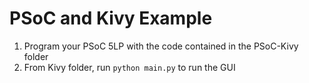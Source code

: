 # PSoC and Kivy Example
1. Program your PSoC 5LP with the code contained in the PSoC-Kivy folder
2. From Kivy folder, run `python main.py` to run the GUI